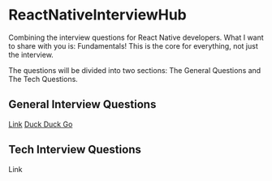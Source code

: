 # ReactNativeInterviewHub
Combining the interview questions for React Native developers.
What I want to share with you is: Fundamentals! This is the core for everything, not just the interview.

The questions will be divided into two sections: The General Questions and The Tech Questions.

## General Interview Questions
[Link](GeneralQuestions/GENERALQUESTIONS.md)
[Duck Duck Go](https://duckduckgo.com)

## Tech Interview Questions
Link
